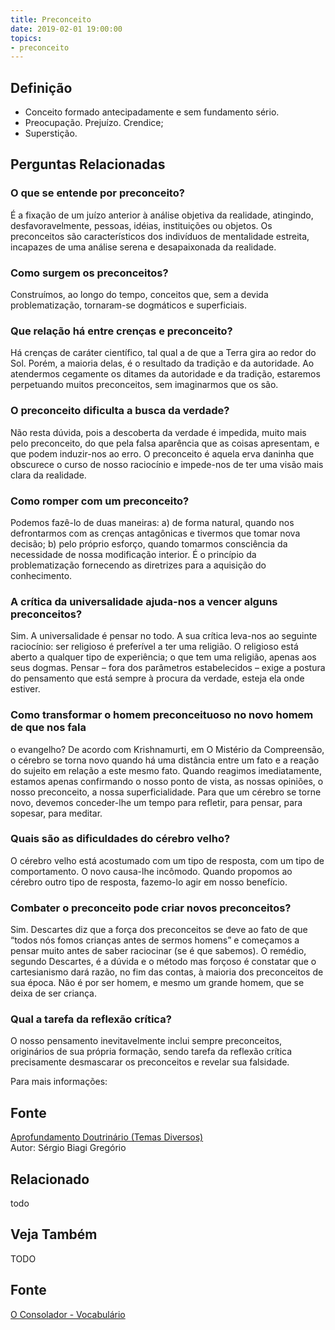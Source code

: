 ```yaml
---
title: Preconceito
date: 2019-02-01 19:00:00
topics:
- preconceito
---
```


## Definição
* Conceito formado antecipadamente e sem fundamento sério. 
* Preocupação. Prejuízo. Crendice;
* Superstição. 


## Perguntas Relacionadas

### O que se entende por preconceito?
É a fixação de um juízo anterior à análise objetiva da realidade,
atingindo, desfavoravelmente, pessoas, idéias, instituições ou objetos.
Os preconceitos são característicos dos indivíduos de mentalidade
estreita, incapazes de uma análise serena e desapaixonada da realidade.

### Como surgem os preconceitos?
Construímos, ao longo do tempo, conceitos que, sem a devida
problematização, tornaram-se dogmáticos e superficiais.

### Que relação há entre crenças e preconceito?
Há crenças de caráter científico, tal qual a de que a Terra gira ao
redor do Sol. Porém, a maioria delas, é o resultado da tradição e da
autoridade. Ao atendermos cegamente os ditames da autoridade e da
tradição, estaremos perpetuando muitos preconceitos, sem imaginarmos que
os são.

### O preconceito dificulta a busca da verdade?
Não resta dúvida, pois a descoberta da verdade é impedida, muito mais
pelo preconceito, do que pela falsa aparência que as coisas apresentam,
e que podem induzir-nos ao erro. O preconceito é aquela erva daninha que
obscurece o curso de nosso raciocínio e impede-nos de ter uma visão mais
clara da realidade.

### Como romper com um preconceito?
Podemos fazê-lo de duas maneiras: a) de forma natural, quando nos
defrontarmos com as crenças antagônicas e tivermos que tomar nova
decisão; b) pelo próprio esforço, quando tomarmos consciência da
necessidade de nossa modificação interior. É o princípio da
problematização fornecendo as diretrizes para a aquisição do
conhecimento.

### A crítica da universalidade ajuda-nos a vencer alguns preconceitos?
Sim. A universalidade é pensar no todo. A sua crítica leva-nos ao
seguinte raciocínio: ser religioso é preferível a ter uma religião. O
religioso está aberto a qualquer tipo de experiência; o que tem uma
religião, apenas aos seus dogmas. Pensar – fora dos parâmetros
estabelecidos – exige a postura do pensamento que está sempre à procura
da verdade, esteja ela onde estiver.

### Como transformar o homem preconceituoso no novo homem de que nos fala
o evangelho?
De acordo com Krishnamurti, em O Mistério da Compreensão, o cérebro se
torna novo quando há uma distância entre um fato e a reação do sujeito
em relação a este mesmo fato. Quando reagimos imediatamente, estamos
apenas confirmando o nosso ponto de vista, as nossas opiniões, o nosso
preconceito, a nossa superficialidade. Para que um cérebro se torne
novo, devemos conceder-lhe um tempo para refletir, para pensar, para
sopesar, para meditar.

### Quais são as dificuldades do cérebro velho?
O cérebro velho está acostumado com um tipo de resposta, com um tipo de
comportamento. O novo causa-lhe incômodo. Quando propomos ao cérebro
outro tipo de resposta, fazemo-lo agir em nosso benefício.

### Combater o preconceito pode criar novos preconceitos?
Sim. Descartes diz que a força dos preconceitos se deve ao fato de que
“todos nós fomos crianças antes de sermos homens” e começamos a pensar
muito antes de saber raciocinar (se é que sabemos). O remédio, segundo
Descartes, é a dúvida e o método mas forçoso é constatar que o
cartesianismo dará razão, no fim das contas, à maioria dos preconceitos
de sua época. Não é por ser homem, e mesmo um grande homem, que se deixa
de ser criança.

### Qual a tarefa da reflexão crítica?
O nosso pensamento inevitavelmente inclui sempre preconceitos,
originários de sua própria formação, sendo tarefa da reflexão crítica
precisamente desmascarar os preconceitos e revelar sua falsidade.


Para mais informações:

## Fonte
[Aprofundamento Doutrinário (Temas Diversos)](https://sites.google.com/view/aprofundamentodoutrinario/preconceito)  
Autor: Sérgio Biagi Gregório




## Relacionado
todo

## Veja Também
TODO

## Fonte
[O Consolador - Vocabulário](http://www.oconsolador.com.br/linkfixo/vocabulario/principal.html)
